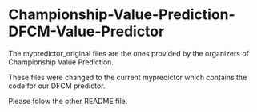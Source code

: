 # Championship-Value-Prediction-DFCM-Value-Predictor

The mypredictor_original files are the ones provided by the organizers of Championship Value Prediction.

These files were changed to the current mypredictor which contains the code for our DFCM predictor.

Please folow the other README file.

